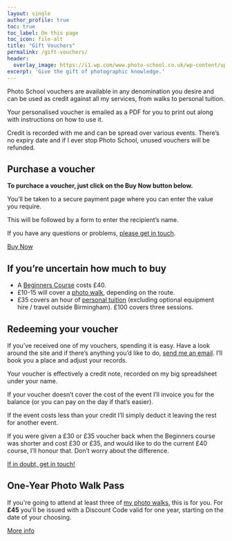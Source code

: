 ```yaml
---
layout: single
author_profile: true
toc: true
toc_label: On this page
toc_icon: file-alt
title: "Gift Vouchers"
permalink: /gift-vouchers/
header:
  overlay_image: https://i1.wp.com/www.photo-school.co.uk/wp-content/uploads/sites/13/2014/12/voucher-xmas.jpg
excerpt: 'Give the gift of photographic knowledge.'
---
```



Photo School vouchers are available in any denomination you desire and can be used as credit against all my services, from walks to personal tuition.

Your personalised voucher is emailed as a PDF for you to print out along with instructions on how to use it.

Credit is recorded with me and can be spread over various events. There’s no expiry date and if I ever stop Photo School, unused vouchers will be refunded.

## Purchase a voucher

**To purchace a voucher, just click on the Buy Now button below.**

You’ll be taken to a secure payment page where you can enter the value you require.

This will be followed by a form to enter the recipient’s name.

If you have any questions or problems, [please get in touch](/contact).

<a href="https://www.snappycheckout.com/pay/?CWGLL63XAT6EMQSSMMANP12435" class="btn btn--primary">Buy Now</a>

## If you’re uncertain how much to buy

* A [Beginners Course](/beginners-class/) costs £40.
* £10-15 will cover a [photo walk](/birmingham-photo-walks/), depending on the route.
* £35 covers an hour of [personal tuition](/personal-tuition/) (excluding optional equipment hire / travel outside Birmingham). £100 covers three sessions.

## Redeeming your voucher

If you’ve received one of my vouchers, spending it is easy. Have a look around the site and if there’s anything you’d like to do, [send me an email](/contact/). I’ll book you a place and adjust your records.

Your voucher is effectively a credit note, recorded on my big spreadsheet under your name.

If your voucher doesn’t cover the cost of the event I’ll invoice you for the balance (or you can pay on the day if that’s easier).

If the event costs less than your credit I’ll simply deduct it leaving the rest for another event.

If you were given a £30 or £35 voucher back when the Beginners course was shorter and cost £30 or £35, and would like to do the current £40 course, I’ll honour that. Don’t worry about the difference.

[If in doubt, get in touch!](/contact/)

## One-Year Photo Walk Pass

If you're going to attend at least three of [my photo walks](/walks/), this is for you. For **£45** you'll be issued with a Discount Code valid for one year, starting on the date of your choosing.

<a href="/walks-pass" class="btn btn--primary">More info</a>

